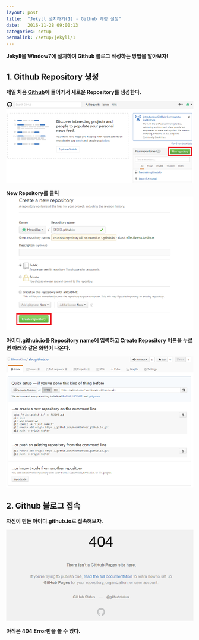 ```yaml
---
layout: post
title:  "Jekyll 설치하기(1) - Github 계정 설정"
date:   2016-11-28 09:00:13
categories: setup
permalink: /setup/jekyll/1
---
```

**Jekyll을 Window7에 설치하여 Github 블로그 작성하는 방법을 알아보자!**

## 1. Github Repository 생성

**제일 처음 [Github](https://github.com/)에 들어가서 새로운 Repository를 생성한다.**  

![이미지](/image/setup/jekyll-win-1.png)

**New Repsitory를 클릭**  
![이미지](/image/setup/jekyll-win-2.png)  

**아이디.github.io를 Repository name에 입력하고 Create Repository 버튼을 누르면 아래와 같은 화면이 나온다.**  

![이미지](/image/setup/jekyll-win-3.png)

## 2. Github 블로그 접속

**자신이 만든 아이디.github.io로 접속해보자.**

![이미지](/image/setup/jekyll-win-4.png)

**아직은 404 Error만을 볼 수 있다.** 